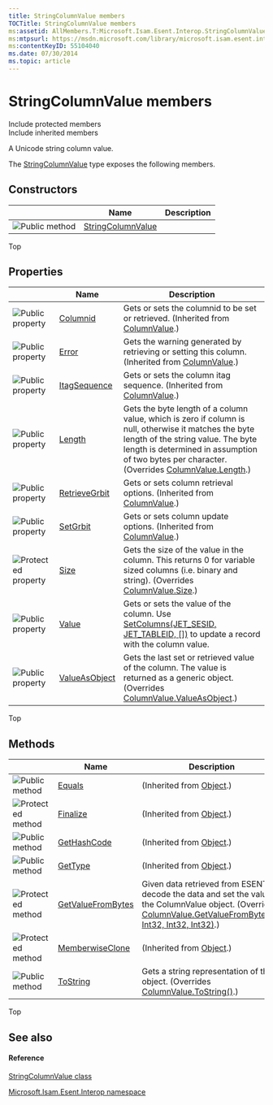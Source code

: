 ```yaml
---
title: StringColumnValue members
TOCTitle: StringColumnValue members
ms:assetid: AllMembers.T:Microsoft.Isam.Esent.Interop.StringColumnValue
ms:mtpsurl: https://msdn.microsoft.com/library/microsoft.isam.esent.interop.stringcolumnvalue_members(v=EXCHG.10)
ms:contentKeyID: 55104040
ms.date: 07/30/2014
ms.topic: article
---
```


# StringColumnValue members

Include protected members  
Include inherited members  

A Unicode string column value.

The [StringColumnValue](./stringcolumnvalue-class.md) type exposes the following members.

## Constructors

<table>
<thead>
<tr class="header">
<th> </th>
<th>Name</th>
<th>Description</th>
</tr>
</thead>
<tbody>
<tr class="odd">
<td><img src="../images/dn292146.pubmethod(exchg.10).gif" title="Public method" alt="Public method" /></td>
<td><a href="dn351187(v=exchg.10).md">StringColumnValue</a></td>
<td></td>
</tr>
</tbody>
</table>


Top

## Properties

<table>
<thead>
<tr class="header">
<th> </th>
<th>Name</th>
<th>Description</th>
</tr>
</thead>
<tbody>
<tr class="odd">
<td><img src="../images/dn292128.pubproperty(exchg.10).gif" title="Public property" alt="Public property" /></td>
<td><a href="dn334166(v=exchg.10).md">Columnid</a></td>
<td>Gets or sets the columnid to be set or retrieved. (Inherited from <a href="dn334206(v=exchg.10).md">ColumnValue</a>.)</td>
</tr>
<tr class="even">
<td><img src="../images/dn292128.pubproperty(exchg.10).gif" title="Public property" alt="Public property" /></td>
<td><a href="dn334212(v=exchg.10).md">Error</a></td>
<td>Gets the warning generated by retrieving or setting this column. (Inherited from <a href="dn334206(v=exchg.10).md">ColumnValue</a>.)</td>
</tr>
<tr class="odd">
<td><img src="../images/dn292128.pubproperty(exchg.10).gif" title="Public property" alt="Public property" /></td>
<td><a href="dn334165(v=exchg.10).md">ItagSequence</a></td>
<td>Gets or sets the column itag sequence. (Inherited from <a href="dn334206(v=exchg.10).md">ColumnValue</a>.)</td>
</tr>
<tr class="even">
<td><img src="../images/dn292128.pubproperty(exchg.10).gif" title="Public property" alt="Public property" /></td>
<td><a href="dn351195(v=exchg.10).md">Length</a></td>
<td>Gets the byte length of a column value, which is zero if column is null, otherwise it matches the byte length of the string value. The byte length is determined in assumption of two bytes per character. (Overrides <a href="dn334213(v=exchg.10).md">ColumnValue.Length</a>.)</td>
</tr>
<tr class="odd">
<td><img src="../images/dn292128.pubproperty(exchg.10).gif" title="Public property" alt="Public property" /></td>
<td><a href="dn334169(v=exchg.10).md">RetrieveGrbit</a></td>
<td>Gets or sets column retrieval options. (Inherited from <a href="dn334206(v=exchg.10).md">ColumnValue</a>.)</td>
</tr>
<tr class="even">
<td><img src="../images/dn292128.pubproperty(exchg.10).gif" title="Public property" alt="Public property" /></td>
<td><a href="dn334215(v=exchg.10).md">SetGrbit</a></td>
<td>Gets or sets column update options. (Inherited from <a href="dn334206(v=exchg.10).md">ColumnValue</a>.)</td>
</tr>
<tr class="odd">
<td><img src="../images/dn292128.protproperty(exchg.10).gif" title="Protected property" alt="Protected property" /></td>
<td><a href="dn351137(v=exchg.10).md">Size</a></td>
<td>Gets the size of the value in the column. This returns 0 for variable sized columns (i.e. binary and string). (Overrides <a href="dn334172(v=exchg.10).md">ColumnValue.Size</a>.)</td>
</tr>
<tr class="even">
<td><img src="../images/dn292128.pubproperty(exchg.10).gif" title="Public property" alt="Public property" /></td>
<td><a href="dn351204(v=exchg.10).md">Value</a></td>
<td>Gets or sets the value of the column. Use <a href="dn334138(v=exchg.10).md">SetColumns(JET_SESID, JET_TABLEID, [])</a> to update a record with the column value.</td>
</tr>
<tr class="odd">
<td><img src="../images/dn292128.pubproperty(exchg.10).gif" title="Public property" alt="Public property" /></td>
<td><a href="dn351202(v=exchg.10).md">ValueAsObject</a></td>
<td>Gets the last set or retrieved value of the column. The value is returned as a generic object. (Overrides <a href="dn334214(v=exchg.10).md">ColumnValue.ValueAsObject</a>.)</td>
</tr>
</tbody>
</table>


Top

## Methods

<table>
<thead>
<tr class="header">
<th> </th>
<th>Name</th>
<th>Description</th>
</tr>
</thead>
<tbody>
<tr class="odd">
<td><img src="../images/dn292146.pubmethod(exchg.10).gif" title="Public method" alt="Public method" /></td>
<td><a href="/dotnet/api/system.object.equals#System_Object_Equals_System_Object_">Equals</a></td>
<td>(Inherited from <a href="/dotnet/api/system.object">Object</a>.)</td>
</tr>
<tr class="even">
<td><img src="../images/dn292116.protmethod(exchg.10).gif" title="Protected method" alt="Protected method" /></td>
<td><a href="/dotnet/api/system.object.finalize#System_Object_Finalize">Finalize</a></td>
<td>(Inherited from <a href="/dotnet/api/system.object">Object</a>.)</td>
</tr>
<tr class="odd">
<td><img src="../images/dn292146.pubmethod(exchg.10).gif" title="Public method" alt="Public method" /></td>
<td><a href="/dotnet/api/system.object.gethashcode#System_Object_GetHashCode">GetHashCode</a></td>
<td>(Inherited from <a href="/dotnet/api/system.object">Object</a>.)</td>
</tr>
<tr class="even">
<td><img src="../images/dn292146.pubmethod(exchg.10).gif" title="Public method" alt="Public method" /></td>
<td><a href="/dotnet/api/system.object.gettype#System_Object_GetType">GetType</a></td>
<td>(Inherited from <a href="/dotnet/api/system.object">Object</a>.)</td>
</tr>
<tr class="odd">
<td><img src="../images/dn292116.protmethod(exchg.10).gif" title="Protected method" alt="Protected method" /></td>
<td><a href="dn351134(v=exchg.10).md">GetValueFromBytes</a></td>
<td>Given data retrieved from ESENT, decode the data and set the value in the ColumnValue object. (Overrides <a href="dn334208(v=exchg.10).md">ColumnValue.GetValueFromBytes([], Int32, Int32, Int32)</a>.)</td>
</tr>
<tr class="even">
<td><img src="../images/dn292116.protmethod(exchg.10).gif" title="Protected method" alt="Protected method" /></td>
<td><a href="/dotnet/api/system.object.memberwiseclone#System_Object_MemberwiseClone">MemberwiseClone</a></td>
<td>(Inherited from <a href="/dotnet/api/system.object">Object</a>.)</td>
</tr>
<tr class="odd">
<td><img src="../images/dn292146.pubmethod(exchg.10).gif" title="Public method" alt="Public method" /></td>
<td><a href="dn351194(v=exchg.10).md">ToString</a></td>
<td>Gets a string representation of this object. (Overrides <a href="dn334163(v=exchg.10).md">ColumnValue.ToString()</a>.)</td>
</tr>
</tbody>
</table>


Top

## See also

#### Reference

[StringColumnValue class](./stringcolumnvalue-class.md)

[Microsoft.Isam.Esent.Interop namespace](./microsoft.isam.esent.interop-namespace.md)